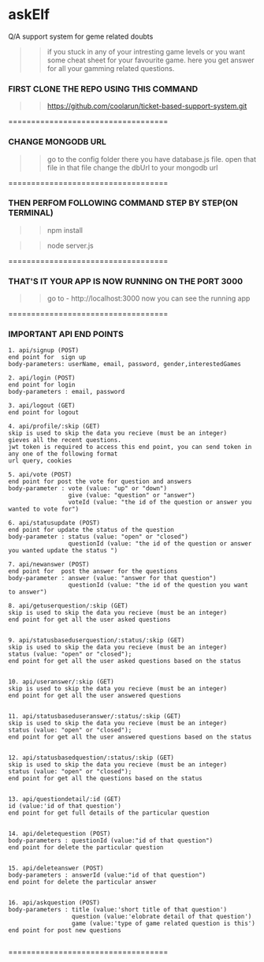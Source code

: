 # askElf
Q/A support system for geme related doubts

>> if you stuck in any of your intresting game levels or you want some
 cheat sheet for your favourite game. here you get answer for all your gamming related questions.


### FIRST CLONE THE REPO USING THIS COMMAND

>> https://github.com/coolarun/ticket-based-support-system.git

===================================

### CHANGE MONGODB URL

>> go to the config folder there you have database.js file. open that file
in that file change the dbUrl to your mongodb url

===================================

### THEN PERFOM FOLLOWING COMMAND STEP BY STEP(ON TERMINAL)

>> npm install 

>> node server.js

===================================

### THAT'S IT YOUR APP IS NOW RUNNING ON THE PORT 3000

>> go to - http://localhost:3000
  now you can see the running app

===================================

### IMPORTANT API END POINTS

```
1. api/signup (POST)
end point for  sign up 
body-parameters: userName, email, password, gender,interestedGames

```

```
2. api/login (POST)
end point for login  
body-parameters : email, password
```

```
3. api/logout (GET)
end point for logout
```

```
4. api/profile/:skip (GET)
skip is used to skip the data you recieve (must be an integer)
gieves all the recent questions.
jwt token is required to access this end point, you can send token in any one of the following format
url query, cookies 
```

``` 
5. api/vote (POST)
end point for post the vote for question and answers
body-parameter : vote (value: "up" or "down")
                 give (value: "question" or "answer")
                 voteId (value: "the id of the question or answer you wanted to vote for")

```

```
6. api/statusupdate (POST)
end point for update the status of the question
body-parameter : status (value: "open" or "closed")
                 questionId (value: "the id of the question or answer you wanted update the status ")

```

```
7. api/newanswer (POST)
end point for  post the answer for the questions
body-parameter : answer (value: "answer for that question")
                 questionId (value: "the id of the question you want to answer")

```

```
8. api/getuserquestion/:skip (GET)
skip is used to skip the data you recieve (must be an integer)
end point for get all the user asked questions


```

```
9. api/statusbaseduserquestion/:status/:skip (GET)
skip is used to skip the data you recieve (must be an integer)
status (value: "open" or "closed");
end point for get all the user asked questions based on the status


```

```
10. api/useranswer/:skip (GET)
skip is used to skip the data you recieve (must be an integer)
end point for get all the user answered questions 


```


```
11. api/statusbaseduseranswer/:status/:skip (GET)
skip is used to skip the data you recieve (must be an integer)
status (value: "open" or "closed");
end point for get all the user answered questions based on the status


```

```
12. api/statusbasedquestion/:status/:skip (GET)
skip is used to skip the data you recieve (must be an integer)
status (value: "open" or "closed");
end point for get all the questions based on the status


```

```
13. api/questiondetail/:id (GET)
id (value:'id of that question')
end point for get full details of the particular question


```

```
14. api/deletequestion (POST)
body-parameters : questionId (value:"id of that question")
end point for delete the particular question


```


```
15. api/deleteanswer (POST)
body-parameters : answerId (value:"id of that question")
end point for delete the particular answer


```

```
16. api/askquestion (POST)
body-parameters : title (value:'short title of that question')
                  question (value:'elobrate detail of that question')
                  game (value:'type of game related question is this')
end point for post new questions


```





===================================
